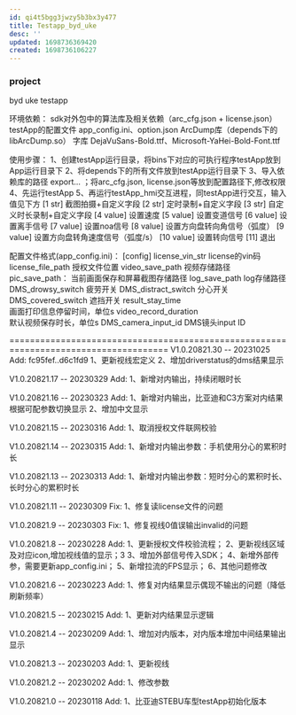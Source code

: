 ```yaml
---
id: qi4t5bgg3jwzy5b3bx3y477
title: Testapp_byd_uke
desc: ''
updated: 1698736369420
created: 1698736106227
---
```

### project
byd uke testapp

环境依赖：
	sdk对外包中的算法库及相关依赖（arc_cfg.json + license.json）
	testApp的配置文件 app_config.ini、option.json
	ArcDump库（depends下的libArcDump.so）
	字库 DejaVuSans-Bold.ttf、Microsoft-YaHei-Bold-Font.ttf

使用步骤：
	1、创建testApp运行目录，将bins下对应的可执行程序testApp放到App运行目录下
	2、将depends下的所有文件放到testApp运行目录下
	3、导入依赖库的路径 export... ；将arc_cfg.json, license.json等放到配置路径下,修改权限
	4、先运行testApp
	5、再运行testApp_hmi交互进程，同testApp进行交互，输入值见下方
		[1 str]			截图拍摄+自定义字段
		[2 str] 		定时录制+自定义字段
		[3 str] 		自定义时长录制+自定义字段
		[4 value]  		设置速度
		[5 value]		设置变道信号
		[6 value]  		设置离手信号
		[7 value]  		设置noa信号
		[8 value]  		设置方向盘转向角信号（弧度）
		[9 value]  		设置方向盘转角速度信号（弧度/s）
		[10 value]		设置转向信号
		[11]  			退出
	
配置文件格式(app_config.ini)：
[config]
license_vin_str
	license的vin码
license_file_path
	授权文件位置
video_save_path
	视频存储路径
pic_save_path：
	当前画面保存和屏幕截图存储路径
log_save_path
	log存储路径
DMS_drowsy_switch
	疲劳开关
DMS_distract_switch
	分心开关
DMS_covered_switch
	遮挡开关
result_stay_time                                     
	画面打印信息停留时间，单位s
video_record_duration                                
	默认视频保存时长，单位s
DMS_camera_input_id
	DMS镜头input ID 

=====================================================================================
V1.0.20821.30 -- 20231025
Add:
    fc95fef..d6c1fd9
	1、更新视线宏定义
	2、增加driverstatus的dms结果显示


V1.0.20821.17 -- 20230329
Add:
	1、新增对内输出，持续闭眼时长


V1.0.20821.16 -- 20230323
Add:
	1、新增对内输出，比亚迪和C3方案对内结果根据可配参数切换显示
	2、增加中文显示


V1.0.20821.15 -- 20230316
Add:
	1、取消授权文件联网校验


V1.0.20821.14 -- 20230315
Add:
	1、新增对内输出参数：手机使用分心的累积时长


V1.0.20821.13 -- 20230313
Add:
	1、新增对内输出参数：短时分心的累积时长、长时分心的累积时长


V1.0.20821.11 -- 20230309
Fix:
	1、修复读license文件的问题


V1.0.20821.9 -- 20230303
Fix:
	1、修复视线0值误输出invalid的问题


V1.0.20821.8 -- 20230228
Add:
	1、更新授权文件校验流程；
	2、更新视线区域及对应icon,增加视线值的显示；3
	3、增加外部信号传入SDK；
	4、新增外部传参，需要更新app_config.ini；
	5、新增拉流的FPS显示；
	6、其他问题修改


V1.0.20821.6 -- 20230223
Add:
	1、修复对内结果显示偶现不输出的问题（降低刷新频率）


V1.0.20821.5 -- 20230215
Add:
	1、更新对内结果显示逻辑


V1.0.20821.4 -- 20230209
Add:
	1、增加对内版本，对内版本增加中间结果输出显示
	
	
V1.0.20821.3 -- 20230203
Add:
	1、更新视线


V1.0.20821.2 -- 20230202
Add:
	1、修改参数


V1.0.20821.0 -- 20230118
Add:
	1、比亚迪STEBU车型testApp初始化版本